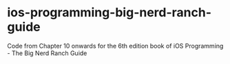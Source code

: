 # ios-programming-big-nerd-ranch-guide
Code from Chapter 10 onwards for the 6th edition book of iOS Programming - The Big Nerd Ranch Guide
